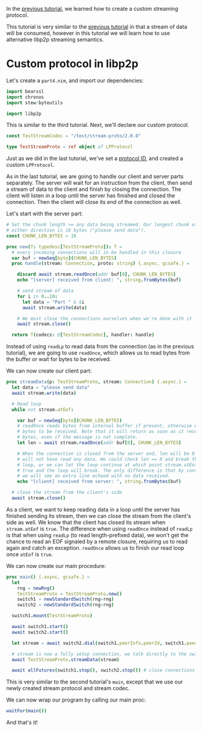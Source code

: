 In the [previous tutorial](tutorial_3_streamproto.md), we learned how to create a custom streaming protocol.

This tutorial is very similar to the [previous tutorial](tutorial_3_streamproto.md) in that a stream of data will be consumed, however in this tutorial we will learn how to use alternative libp2p streaming semantics.

# Custom protocol in libp2p
Let's create a `part4.nim`, and import our dependencies:
```nim
import bearssl
import chronos
import stew/byteutils

import libp2p
```
This is similar to the third tutorial. Next, we'll declare our custom protocol.
```nim
const TestStreamCodec = "/test/stream-proto/2.0.0"

type TestStreamProto = ref object of LPProtocol
```

Just as we did in the last tutorial, we've set a [protocol ID](https://docs.libp2p.io/concepts/protocols/#protocol-ids), and created a custom `LPProtocol`.

As in the last tutorial, we are going to handle our client and server parts separately. The server will wait for an instruction from the client, then send a stream of data to the client and finish by closing the connection. The client will listen in a loop until the server has finished and closed the connection. Then the client will close its end of the connection as well.

Let's start with the server part:
```nim
# Set the chunk length >= any data being streamed. Our longest chunk of data in
# either direction is 16 bytes ("please send data").
const CHUNK_LEN_BYTES = 16

proc new(T: typedesc[TestStreamProto]): T =
  # every incoming connections will in be handled in this closure
  var buf = newSeq[byte](CHUNK_LEN_BYTES)
  proc handle(stream: Connection, proto: string) {.async, gcsafe.} =

    discard await stream.readOnce(addr buf[0], CHUNK_LEN_BYTES)
    echo "[server] received from client: ", string.fromBytes(buf)

    # send stream of data
    for i in 0..10:
      let data = "Part " & $i
      await stream.write(data)

    # We must close the connections ourselves when we're done with it
    await stream.close()

  return T(codecs: @[TestStreamCodec], handler: handle)
```
Instead of using `readLp` to read data from the connection (as in the previous tutorial), we are going to use `readOnce`, which allows us to read bytes from the buffer or wait for bytes to be received.

We can now create our client part:
```nim
proc streamData(p: TestStreamProto, stream: Connection) {.async.} =
  let data = "please send data"
  await stream.write(data)

  # Read loop
  while not stream.atEof:

    var buf = newSeq[byte](CHUNK_LEN_BYTES)
    # readOnce reads bytes from internal buffer if present, otherwise waits for
    # bytes to be received. Note that it will return as soon as it receive
    # bytes, even if the message is not complete.
    let len = await stream.readOnce(addr buf[0], CHUNK_LEN_BYTES)

    # When the connection is closed from the server end, len will be 0 as we
    # will not have read any data. We could check len == 0 and break the while
    # loop, or we can let the loop continue at which point stream.atEof will be
    # true and the loop will break. The only difference is that by continuing,
    # we will see an extra line echoed with no data received.
    echo "[client] received from server: ", string.fromBytes(buf)

  # close the stream from the client's side
  await stream.close()
```
As a client, we want to keep reading data in a loop until the server has finished sending its stream, then we can close the stream from the client's side as well. We know that the client has closed its stream when `stream.atEof` is `true`. The difference when using `readOnce` instead of `readLp` is that when using `readLp` (to read length-prefixed data), we won't get the chance to read an EOF signaled by a remote closure, requiring us to read again and catch an exception. `readOnce` allows us to finish our read loop once `atEof` is `true`.

We can now create our main procedure:
```nim
proc main() {.async, gcsafe.} =
  let
    rng = newRng()
    TestStreamProto = TestStreamProto.new()
    switch1 = newStandardSwitch(rng=rng)
    switch2 = newStandardSwitch(rng=rng)

  switch1.mount(TestStreamProto)

  await switch1.start()
  await switch2.start()

  let stream = await switch2.dial(switch1.peerInfo.peerId, switch1.peerInfo.addrs, TestStreamCodec)

  # stream is now a fully setup connection, we talk directly to the switch1 custom protocol handler
  await TestStreamProto.streamData(stream)

  await allFutures(switch1.stop(), switch2.stop()) # close connections and shutdown all transports
```

This is very similar to the second tutorial's `main`, except that we use our newly created stream protocol and stream codec.

We can now wrap our program by calling our main proc:
```nim
waitFor(main())
```

And that's it!
